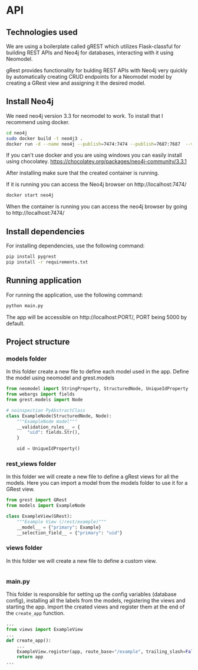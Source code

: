 # API

## Technologies used

We are using a boilerplate called gREST which utilizes Flask-classful for building REST APIs and Neo4j for databases, interacting with it using Neomodel.

gRest provides functionality for bulding REST APIs with Neo4j very quickly by automatically creating CRUD endpoints for a Neomodel model by creating a GRest view and assigning it the desired model.

## Install Neo4j

We need neo4j version 3.3 for neomodel to work. To install that I recommend using docker.

```bash
cd neo4j
sudo docker build -t neo4j3 .
docker run -d --name neo4j --publish=7474:7474 --publish=7687:7687  --volume=$HOME/neo4j/data:/data neo4j3
```

If you can't use docker and you are using windows you can easily install using chocolatey.
https://chocolatey.org/packages/neo4j-community/3.3.1

After installing make sure that the created container is running.

If it is running you can access the Neo4j browser on http://localhost:7474/

```bash
docker start neo4j
```

When the container is running you can access the neo4j browser by going to http://localhost:7474/

## Install dependencies

For installing dependencies, use the following command:

```bash
pip install pygrest
pip install -r requirements.txt
```

## Running application

For running the application, use the following command:

```bash
python main.py
```

The app will be accessible on http://localhost:PORT/, PORT being 5000 by default.

## Project structure

### models folder

In this folder create a new file to define each model used in the app.
Define the model using neomodel and grest.models

```/models/example.py
from neomodel import StringProperty, StructuredNode, UniqueIdProperty
from webargs import fields
from grest.models import Node

# noinspection PyAbstractClass
class ExampleNode(StructuredNode, Node):
    """ExampleNode model"""
    __validation_rules__ = {
        "uid": fields.Str(),
    }

    uid = UniqueIdProperty()
```

### rest_views folder

In this folder we will create a new file to define a gRest views for all the models.
Here you can import a model from the models folder to use it for a GRest view.

```/rest_views/example.py
from grest import GRest
from models import ExampleNode

class ExampleView(GRest):
    """Example View (/rest/example)"""
    __model__ = {"primary": Example}
    __selection_field__ = {"primary": "uid"}
```

### views folder

In this folder we will create a new file to define a custom view.

```/views/example.py

```

### main.py

This folder is responsible for setting up the config variables (database config), installing all the labels from the models, registering the views and starting the app.
Import the created views and register them at the end of the `create_app` function.

```main.py
...
from views import ExampleView
...
def create_app():
    ...
    ExampleView.register(app, route_base="/example", trailing_slash=False)
    return app
...
```
